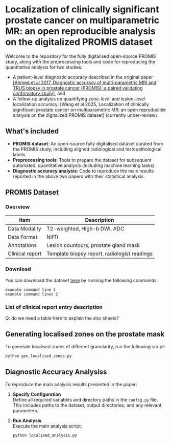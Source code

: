 
# Localization of clinically significant prostate cancer on multiparametric MR: an open reproducible analysis on the digitalized PROMIS dataset

Welcome to the repository for the fully digitalised open-source PROMIS study, along with the preprocessing tools and code for reproducing the quantitative analysis for two studies:
- A patient-level diagnostic accuracy described in the original paper [[Ahmed et al 2017, Diagnostic accuracy of multi-parametric MRI and TRUS biopsy in prostate cancer (PROMIS): a paired validating confirmatory study]](https://doi.org/10.1016/S0140-6736(16)32401-1), and
- A follow-up analysis on quantifying zone-level and lesion-level localization accuracy: [Wang et al 2025, Localization of clinically significant prostate cancer on multiparametric MR: an open reproducible analysis on the digitalized PROMIS dataset] (currently under-review).

## What's included
- **PROMIS dataset**: An open-source fully digitalised dataset curated from the PROMIS study, including aligned radiological and histopathological labels.
- **Preprocessing tools**: Tools to prepare the dataset for subsequent automated, quantitative analysis (including machine learning tasks). 
- **Diagnostic accuracy analysis**: Code to reproduce the main results reported in the above two papers with their statistical analysis.

## PROMIS Dataset 
### Overview
| Item | Description |
| ---- | ----------- |
| Data Modality | T2-weighted, High-b DWI, ADC |
| Data Format | NifTi |
| Annotations | Lesion countours, prostate gland mask |
| Clinical report | Template biopsy report, radiologist readings |

### Download
You can download the dataset [here](https://exampleurl) by running the following commands:

```
example command line 1
example command lines 2
```
### List of clinical report entry description
Q: do we need a table here to explain the xlsx sheets?
<!-- 
## Preprocessing tools -->

## Generating localised zones on the prostate mask
To generate localised zones of different granularity, run the following script:

  ```bash
  python gen_localised_zones.py
  ```

## Diagnostic Accuracy Analysiss
To reproduce the main analysis results presented in the paper:

1. **Specify Configuration**  
   Define all required variables and directory paths in the `config.py` file. This includes paths to the dataset, output directories, and any relevant parameters.

2. **Run Analysis**  
   Execute the main analysis script:

   ```bash
   python localised_analysis.py
   ```
